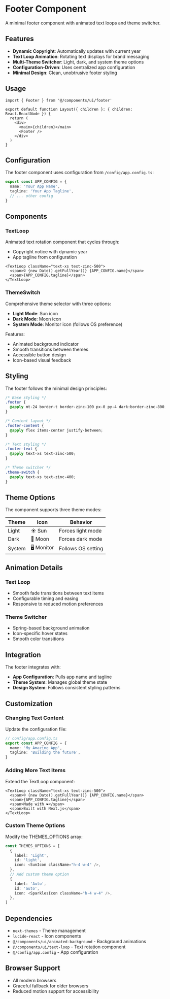 # Footer Component

A minimal footer component with animated text loops and theme switcher.

## Features

- **Dynamic Copyright**: Automatically updates with current year
- **Text Loop Animation**: Rotating text displays for brand messaging
- **Multi-Theme Switcher**: Light, dark, and system theme options
- **Configuration-Driven**: Uses centralized app configuration
- **Minimal Design**: Clean, unobtrusive footer styling

## Usage

```tsx
import { Footer } from '@/components/ui/footer'

export default function Layout({ children }: { children: React.ReactNode }) {
  return (
    <div>
      <main>{children}</main>
      <Footer />
    </div>
  )
}
```

## Configuration

The footer component uses configuration from `/config/app.config.ts`:

```typescript
export const APP_CONFIG = {
  name: 'Your App Name',
  tagline: 'Your App Tagline',
  // ... other config
}
```

## Components

### TextLoop

Animated text rotation component that cycles through:
- Copyright notice with dynamic year
- App tagline from configuration

```tsx
<TextLoop className="text-xs text-zinc-500">
  <span>© {new Date().getFullYear()} {APP_CONFIG.name}</span>
  <span>{APP_CONFIG.tagline}</span>
</TextLoop>
```

### ThemeSwitch

Comprehensive theme selector with three options:

- **Light Mode**: Sun icon
- **Dark Mode**: Moon icon  
- **System Mode**: Monitor icon (follows OS preference)

Features:
- Animated background indicator
- Smooth transitions between themes
- Accessible button design
- Icon-based visual feedback

## Styling

The footer follows the minimal design principles:

```css
/* Base styling */
.footer {
  @apply mt-24 border-t border-zinc-100 px-0 py-4 dark:border-zinc-800;
}

/* Content layout */
.footer-content {
  @apply flex items-center justify-between;
}

/* Text styling */
.footer-text {
  @apply text-xs text-zinc-500;
}

/* Theme switcher */
.theme-switch {
  @apply text-xs text-zinc-400;
}
```

## Theme Options

The component supports three theme modes:

| Theme | Icon | Behavior |
|-------|------|----------|
| Light | ☀️ Sun | Forces light mode |
| Dark | 🌙 Moon | Forces dark mode |
| System | 🖥️ Monitor | Follows OS setting |

## Animation Details

### Text Loop
- Smooth fade transitions between text items
- Configurable timing and easing
- Responsive to reduced motion preferences

### Theme Switcher
- Spring-based background animation
- Icon-specific hover states
- Smooth color transitions

## Integration

The footer integrates with:

- **App Configuration**: Pulls app name and tagline
- **Theme System**: Manages global theme state
- **Design System**: Follows consistent styling patterns

## Customization

### Changing Text Content

Update the configuration file:

```typescript
// config/app.config.ts
export const APP_CONFIG = {
  name: 'My Amazing App',
  tagline: 'Building the future',
}
```

### Adding More Text Items

Extend the TextLoop component:

```tsx
<TextLoop className="text-xs text-zinc-500">
  <span>© {new Date().getFullYear()} {APP_CONFIG.name}</span>
  <span>{APP_CONFIG.tagline}</span>
  <span>Made with ❤️</span>
  <span>Built with Next.js</span>
</TextLoop>
```

### Custom Theme Options

Modify the THEMES_OPTIONS array:

```typescript
const THEMES_OPTIONS = [
  {
    label: 'Light',
    id: 'light',
    icon: <SunIcon className="h-4 w-4" />,
  },
  // Add custom theme option
  {
    label: 'Auto',
    id: 'auto',
    icon: <SparklesIcon className="h-4 w-4" />,
  },
]
```

## Dependencies

- `next-themes` - Theme management
- `lucide-react` - Icon components
- `@/components/ui/animated-background` - Background animations
- `@/components/ui/text-loop` - Text rotation component
- `@/config/app.config` - App configuration

## Browser Support

- All modern browsers
- Graceful fallback for older browsers
- Reduced motion support for accessibility

